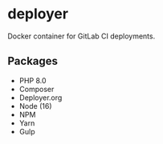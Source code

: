 # deployer
Docker container for GitLab CI deployments.

## Packages

 - PHP 8.0
 - Composer
 - Deployer.org
 - Node (16)
 - NPM
 - Yarn
 - Gulp
